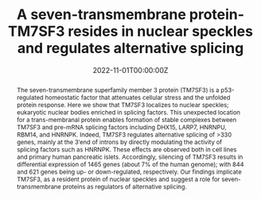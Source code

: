 ---
title: "A seven-transmembrane protein-TM7SF3 resides in nuclear speckles and regulates alternative splicing"
authors:
- R Isaac, Y Vinik, M Mikl, S Nadav Eliyahu, H Shatz Azoulay, A Yaakobi, N DeForest, A Majithia, N Webster, Y Shav Tal, E Elhanany, Y Zick
date: "2022-11-01T00:00:00Z"
doi: "https://doi.org/10.1016/j.isci.2022.105270"

# Schedule page publish date (NOT publication's date).
#publishDate: "2017-01-01T00:00:00Z"

# Publication type.
# Legend: 0 = Uncategorized; 1 = Conference paper; 2 = Journal article;
# 3 = Preprint / Working Paper; 4 = Report; 5 = Book; 6 = Book section;
# 7 = Thesis; 8 = Patent
publication_types: ["2"]

# Publication name and optional abbreviated publication name.
publication: "*iScience*, November 2022"
publication_short: ""

abstract: The seven-transmembrane superfamily member 3 protein (TM7SF3) is a p53-regulated homeostatic factor that attenuates cellular stress and the unfolded protein response. Here we show that TM7SF3 localizes to nuclear speckles; eukaryotic nuclear bodies enriched in splicing factors. This unexpected location for a trans-membranal protein enables formation of stable complexes between TM7SF3 and pre-mRNA splicing factors including DHX15, LARP7, HNRNPU, RBM14, and HNRNPK. Indeed, TM7SF3 regulates alternative splicing of >330 genes, mainly at the 3′end of introns by directly modulating the activity of splicing factors such as HNRNPK. These effects are observed both in cell lines and primary human pancreatic islets. Accordingly, silencing of TM7SF3 results in differential expression of 1465 genes (about 7% of the human genome); with 844 and 621 genes being up- or down-regulated, respectively. Our findings implicate TM7SF3, as a resident protein of nuclear speckles and suggest a role for seven-transmembrane proteins as regulators of alternative splicing.


featured: false

# links:
# - name: ""
#   url: ""
url_pdf: ''
url_code: ''
url_dataset: ''
url_poster: ''
url_project: ''
url_slides: ''
url_source: ''
url_video: ''

# Featured image
# To use, add an image named `featured.jpg/png` to your page's folder. 
image:
  caption: 'Image credit: [**Unsplash**](https://unsplash.com/photos/jdD8gXaTZsc)'
  focal_point: ""
  preview_only: false

# Associated Projects (optional).
#   Associate this publication with one or more of your projects.
#   Simply enter your project's folder or file name without extension.
#   E.g. `internal-project` references `content/project/internal-project/index.md`.
#   Otherwise, set `projects: []`.
projects: []

# Slides (optional).
#   Associate this publication with Markdown slides.
#   Simply enter your slide deck's filename without extension.
#   E.g. `slides: "example"` references `content/slides/example/index.md`.
#   Otherwise, set `slides: ""`.
slides: ""
---